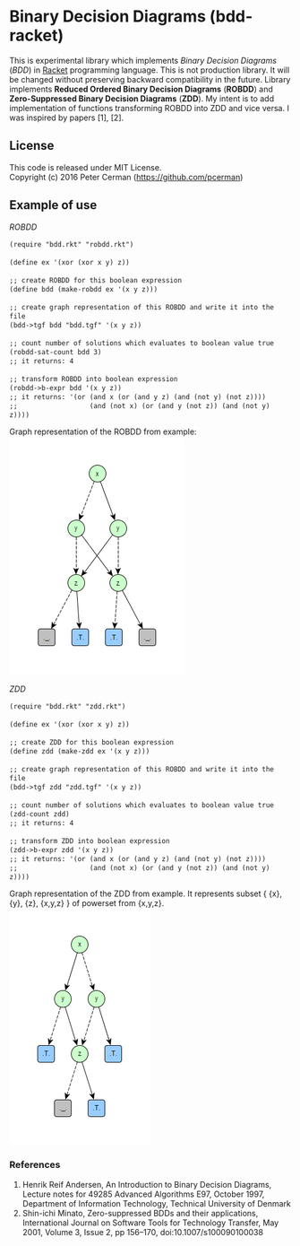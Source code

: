 # Binary Decision Diagrams (bdd-racket)

This is experimental library which implements _Binary Decision Diagrams_
(_BDD_) in [Racket](https://racket-lang.org) programming language.
This is not production library. It will be changed without preserving
backward compatibility in the future. Library implements **Reduced
Ordered Binary Decision Diagrams** (**ROBDD**) and  **Zero-Suppressed
Binary Decision Diagrams** (**ZDD**). My intent is to add implementation of
functions transforming ROBDD into ZDD and vice versa. I was inspired
by papers [1], [2].

## License

This code is released under MIT License.  
Copyright (c) 2016 Peter Cerman (https://github.com/pcerman)

## Example of use

_ROBDD_
```Racket
(require "bdd.rkt" "robdd.rkt")

(define ex '(xor (xor x y) z))

;; create ROBDD for this boolean expression
(define bdd (make-robdd ex '(x y z)))

;; create graph representation of this ROBDD and write it into the file
(bdd->tgf bdd "bdd.tgf" '(x y z))

;; count number of solutions which evaluates to boolean value true
(robdd-sat-count bdd 3)
;; it returns: 4

;; transform ROBDD into boolean expression
(robdd->b-expr bdd '(x y z))
;; it returns: '(or (and x (or (and y z) (and (not y) (not z))))
;;                  (and (not x) (or (and y (not z)) (and (not y) z))))
```
Graph representation of the ROBDD from example:  
![bdd.tgf](examples/bdd.png)

_ZDD_
```Racket
(require "bdd.rkt" "zdd.rkt")

(define ex '(xor (xor x y) z))

;; create ZDD for this boolean expression
(define zdd (make-zdd ex '(x y z)))

;; create graph representation of this ROBDD and write it into the file
(bdd->tgf zdd "zdd.tgf" '(x y z))

;; count number of solutions which evaluates to boolean value true
(zdd-count zdd)
;; it returns: 4

;; transform ZDD into boolean expression
(zdd->b-expr zdd '(x y z))
;; it returns: '(or (and x (or (and y z) (and (not y) (not z))))
;;                  (and (not x) (or (and y (not z)) (and (not y) z))))
```
Graph representation of the ZDD from example. It represents subset
{ {x}, {y}, {z}, {x,y,z} } of powerset from {x,y,z}.  
![zdd.tgf](examples/zdd.png)

### References

1. Henrik Reif Andersen, An Introduction to Binary Decision Diagrams, Lecture
   notes for 49285 Advanced Algorithms E97, October 1997, Department of
   Information Technology, Technical University of Denmark
2. Shin-ichi Minato, Zero-suppressed BDDs and their applications, International
   Journal on Software Tools for Technology Transfer, May 2001, Volume 3,
   Issue 2, pp 156–170, doi:10.1007/s100090100038
